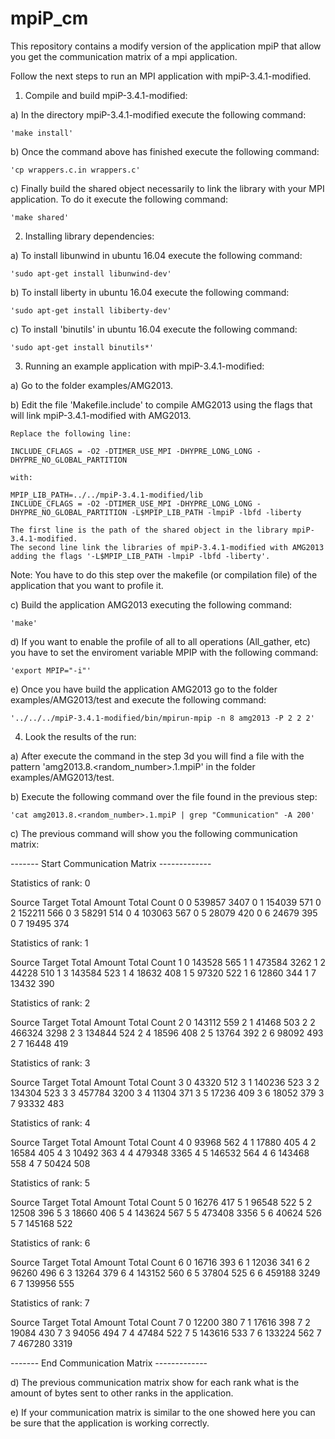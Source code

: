 # mpiP_cm
This repository contains a modify version of the application mpiP that allow you get the communication matrix of a mpi application.

Follow the next steps to run an MPI application with mpiP-3.4.1-modified.

1) Compile and build mpiP-3.4.1-modified:

a) In the directory mpiP-3.4.1-modified execute the following command: 

	'make install'

b) Once the command above has finished execute the following command:

	'cp wrappers.c.in wrappers.c'
	
c) Finally build the shared object necessarily to link the library with your MPI application. To do it execute the following command:

	'make shared'
	
2) Installing library dependencies:

a) To install libunwind in ubuntu 16.04 execute the following command:

	'sudo apt-get install libunwind-dev'

b) To install liberty in ubuntu 16.04 execute the following command:

	'sudo apt-get install libiberty-dev'

c) To install 'binutils' in ubuntu 16.04 execute the following command:

	'sudo apt-get install binutils*'

3) Running an example application with mpiP-3.4.1-modified:

a) Go to the folder examples/AMG2013.

b) Edit the file 'Makefile.include' to compile AMG2013 using the flags that will link mpiP-3.4.1-modified with AMG2013.

	Replace the following line:
	
	INCLUDE_CFLAGS = -O2 -DTIMER_USE_MPI -DHYPRE_LONG_LONG -DHYPRE_NO_GLOBAL_PARTITION
	
	with:
	
	MPIP_LIB_PATH=../../mpiP-3.4.1-modified/lib
	INCLUDE_CFLAGS = -O2 -DTIMER_USE_MPI -DHYPRE_LONG_LONG -DHYPRE_NO_GLOBAL_PARTITION -L$MPIP_LIB_PATH -lmpiP -lbfd -liberty

	The first line is the path of the shared object in the library mpiP-3.4.1-modified.
	The second line link the libraries of mpiP-3.4.1-modified with AMG2013 adding the flags '-L$MPIP_LIB_PATH -lmpiP -lbfd -liberty'.

Note: You have to do this step over the makefile (or compilation file) of the application that you want to profile it.
	
c) Build the application AMG2013 executing the following command:

	'make'

d) If you want to enable the profile of all to all operations (All_gather, etc) you have to set the enviroment variable MPIP with the following command:

	'export MPIP="-i"'

e) Once you have build the application AMG2013 go to the folder examples/AMG2013/test and execute the following command:

	'../../../mpiP-3.4.1-modified/bin/mpirun-mpip -n 8 amg2013 -P 2 2 2'


4) Look the results of the run:

a) After execute the command in the step 3d you will find a file with the pattern 'amg2013.8.<random_number>.1.mpiP' in the folder examples/AMG2013/test.

b) Execute the following command over the file found in the previous step:

	'cat amg2013.8.<random_number>.1.mpiP | grep "Communication" -A 200'

c) The previous command will show you the following communication matrix:

------- Start Communication Matrix -------------

Statistics of rank: 0

Source	Target	Total Amount	Total Count
0	0	539857	3407
0	1	154039	571
0	2	152211	566
0	3	58291	514
0	4	103063	567
0	5	28079	420
0	6	24679	395
0	7	19495	374

Statistics of rank: 1

Source	Target	Total Amount	Total Count
1	0	143528	565
1	1	473584	3262
1	2	44228	510
1	3	143584	523
1	4	18632	408
1	5	97320	522
1	6	12860	344
1	7	13432	390

Statistics of rank: 2

Source	Target	Total Amount	Total Count
2	0	143112	559
2	1	41468	503
2	2	466324	3298
2	3	134844	524
2	4	18596	408
2	5	13764	392
2	6	98092	493
2	7	16448	419

Statistics of rank: 3

Source	Target	Total Amount	Total Count
3	0	43320	512
3	1	140236	523
3	2	134304	523
3	3	457784	3200
3	4	11304	371
3	5	17236	409
3	6	18052	379
3	7	93332	483

Statistics of rank: 4

Source	Target	Total Amount	Total Count
4	0	93968	562
4	1	17880	405
4	2	16584	405
4	3	10492	363
4	4	479348	3365
4	5	146532	564
4	6	143468	558
4	7	50424	508

Statistics of rank: 5

Source	Target	Total Amount	Total Count
5	0	16276	417
5	1	96548	522
5	2	12508	396
5	3	18660	406
5	4	143624	567
5	5	473408	3356
5	6	40624	526
5	7	145168	522

Statistics of rank: 6

Source	Target	Total Amount	Total Count
6	0	16716	393
6	1	12036	341
6	2	96260	496
6	3	13264	379
6	4	143152	560
6	5	37804	525
6	6	459188	3249
6	7	139956	555

Statistics of rank: 7

Source	Target	Total Amount	Total Count
7	0	12200	380
7	1	17616	398
7	2	19084	430
7	3	94056	494
7	4	47484	522
7	5	143616	533
7	6	133224	562
7	7	467280	3319

------- End Communication Matrix -------------
	
d) The previous communication matrix show for each rank what is the amount of bytes sent to other ranks in the application.

e) If your communication matrix is similar to the one showed here you can be sure that the application is working correctly.

